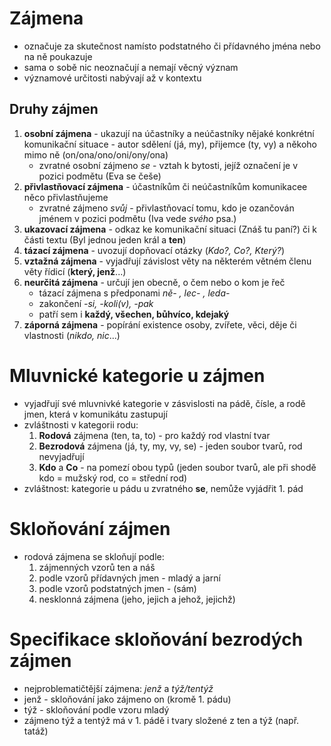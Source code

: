 # Zájmena
- označuje za skutečnost namísto podstatného či přídavného jména nebo na ně poukazuje
- sama o sobě nic neoznačují a nemají věcný význam
- významové určitosti nabývají až v kontextu

## Druhy zájmen
1) **osobní zájmena** - ukazují na účastníky a neúčastníky nějaké konkrétní komunikační situace - autor sdělení (já, my), přijemce (ty, vy) a někoho mimo ně (on/ona/ono/oni/ony/ona)
	- zvratné osobní zájmeno *se* - vztah k bytosti, jejíž označení je v pozici podmětu (Eva se češe)
2) **přivlastňovací zájmena** - účastníkům či neúčastníkům komunikacee něco přivlastňujeme
	- zvratné zájmeno *svůj* - přivlastňovací tomu, kdo je ozančován jménem v pozici podmětu (Iva vede *svého* psa.)
3) **ukazovací zájmena** - odkaz ke komunikační situaci (Znáš tu paní?) či k části textu (Byl jednou jeden král a **ten**)
4) **tázací zájmena** - uvozují dopňovací otázky (*Kdo?, Co?, Který?*)
5) **vztažná zájmena** - vyjadřují závislost věty na některém větném členu věty řídicí (**který, jenž**...)
6) **neurčitá zájmena** - určují jen obecně, o čem nebo o kom je řeč
	- tázací zájmena s předponami *ně- , lec- , leda-*
	- zakončení *-si, -koli(v), -pak* 
	- patří sem i **každý, všechen, bůhvíco, kdejaký**
7) **záporná zájmena** - popírání existence osoby, zvířete, věci, děje či vlastnosti (*nikdo, nic*...)

# Mluvnické kategorie u zájmen
- vyjadřují své mluvnivké kategorie v zásvislosti na pádě, čísle, a rodě jmen, která v komunikátu zastupují
- zvláštnosti v kategorii rodu:
	1) **Rodová** zájmena (ten, ta, to) - pro každý rod vlastní tvar
	2) **Bezrodová** zájmena (já, ty, my, vy, se) - jeden soubor tvarů, rod nevyjadřují
	3) **Kdo** a **Co** - na pomezí obou typů (jeden soubor tvarů, ale při shodě kdo = mužský rod, co = střední rod)
- zvláštnost: kategorie u pádu u zvratného **se**, nemůže vyjádřit 1. pád

# Skloňování zájmen
- rodová zájmena se skloňují podle:
	1) zájmenných vzorů ten a náš
	2) podle vzorů přídavných jmen - mladý a jarní
	3) podle vzorů podstatných jmen - (sám)
	4) nesklonná zájmena (jeho, jejich a jehož, jejichž)

# Specifikace skloňování bezrodých zájmen
- nejproblematičtější zájmena: *jenž* a *týž/tentýž*
- jenž - skloňování jako zájmeno on (kromě 1. pádu)
- týž - skloňování podle vzoru mladý
- zájmeno týž a tentýž má v 1. pádě i tvary složené z ten a týž (např. tatáž)